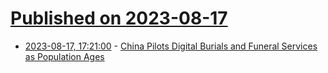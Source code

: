 # [Published on 2023-08-17](index.md)

* [2023-08-17, 17:21:00](https://slashdot.org/story/23/08/17/1325211/china-pilots-digital-burials-and-funeral-services-as-population-ages?utm_source=rss1.0mainlinkanon&utm_medium=feed) - [China Pilots Digital Burials and Funeral Services as Population Ages](https://slashdot.org/story/23/08/17/1325211/china-pilots-digital-burials-and-funeral-services-as-population-ages?utm_source=rss1.0mainlinkanon&utm_medium=feed)
